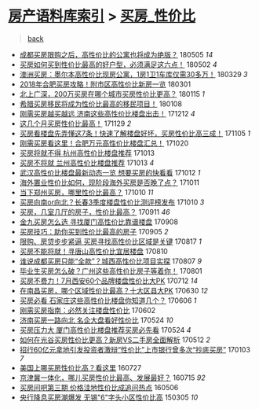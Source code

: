 [房产语料库索引](../../README.md)  > [买房_性价比](买房_性价比.md)
====
> [back](../README.md)

- [成都买房限购之后，高性价比的公寓也将成为绝版？](http://jkwz.applinzi.com/ittc/7099610970743899147.html#%E6%88%90%E9%83%BD%E4%B9%B0%E6%88%BF%E9%99%90%E8%B4%AD%E4%B9%8B%E5%90%8E%EF%BC%8C%E9%AB%98%E6%80%A7%E4%BB%B7%E6%AF%94%E7%9A%84%E5%85%AC%E5%AF%93%E4%B9%9F%E5%B0%86%E6%88%90%E4%B8%BA%E7%BB%9D%E7%89%88%EF%BC%9F) 180505 *14* 
- [买房如何买到性价比最高的好户型，必须满足这六点！](http://jkwz.applinzi.com/ittc/7098454045847192592.html#%E4%B9%B0%E6%88%BF%E5%A6%82%E4%BD%95%E4%B9%B0%E5%88%B0%E6%80%A7%E4%BB%B7%E6%AF%94%E6%9C%80%E9%AB%98%E7%9A%84%E5%A5%BD%E6%88%B7%E5%9E%8B%EF%BC%8C%E5%BF%85%E9%A1%BB%E6%BB%A1%E8%B6%B3%E8%BF%99%E5%85%AD%E7%82%B9%EF%BC%81) 180502 *4* 
- [澳洲买房：墨尔本高性价比现房公寓，1房1卫1车库仅需30多万！](http://jkwz.applinzi.com/ittc/7085860831139202058.html#%E6%BE%B3%E6%B4%B2%E4%B9%B0%E6%88%BF%EF%BC%9A%E5%A2%A8%E5%B0%94%E6%9C%AC%E9%AB%98%E6%80%A7%E4%BB%B7%E6%AF%94%E7%8E%B0%E6%88%BF%E5%85%AC%E5%AF%93%EF%BC%8C1%E6%88%BF1%E5%8D%AB1%E8%BD%A6%E5%BA%93%E4%BB%85%E9%9C%8030%E5%A4%9A%E4%B8%87%EF%BC%81) 180329 *3* 
- [2018年合肥买房攻略！附市区高性价比新房一览](http://jkwz.applinzi.com/ittc/7075552661388919824.html#2018%E5%B9%B4%E5%90%88%E8%82%A5%E4%B9%B0%E6%88%BF%E6%94%BB%E7%95%A5%EF%BC%81%E9%99%84%E5%B8%82%E5%8C%BA%E9%AB%98%E6%80%A7%E4%BB%B7%E6%AF%94%E6%96%B0%E6%88%BF%E4%B8%80%E8%A7%88) 180301  
- [北上广深，200万买房在哪个城市买房性价比更高？](http://jkwz.applinzi.com/ittc/7058849905936696336.html#%E5%8C%97%E4%B8%8A%E5%B9%BF%E6%B7%B1%EF%BC%8C200%E4%B8%87%E4%B9%B0%E6%88%BF%E5%9C%A8%E5%93%AA%E4%B8%AA%E5%9F%8E%E5%B8%82%E4%B9%B0%E6%88%BF%E6%80%A7%E4%BB%B7%E6%AF%94%E6%9B%B4%E9%AB%98%EF%BC%9F) 180115 *1* 
- [希腊买房移民将成为性价比最高的移民项目！](http://jkwz.applinzi.com/ittc/7056266426749289482.html#%E5%B8%8C%E8%85%8A%E4%B9%B0%E6%88%BF%E7%A7%BB%E6%B0%91%E5%B0%86%E6%88%90%E4%B8%BA%E6%80%A7%E4%BB%B7%E6%AF%94%E6%9C%80%E9%AB%98%E7%9A%84%E7%A7%BB%E6%B0%91%E9%A1%B9%E7%9B%AE%EF%BC%81) 180108  
- [刚需买房越买越远 济南这些高性价比楼盘出击！](http://jkwz.applinzi.com/ittc/7046122060785386512.html#%E5%88%9A%E9%9C%80%E4%B9%B0%E6%88%BF%E8%B6%8A%E4%B9%B0%E8%B6%8A%E8%BF%9C+%E6%B5%8E%E5%8D%97%E8%BF%99%E4%BA%9B%E9%AB%98%E6%80%A7%E4%BB%B7%E6%AF%94%E6%A5%BC%E7%9B%98%E5%87%BA%E5%87%BB%EF%BC%81) 171212 *4* 
- [这几个月买房性价比最高！](http://jkwz.applinzi.com/ittc/7036331019630806033.html#%E8%BF%99%E5%87%A0%E4%B8%AA%E6%9C%88%E4%B9%B0%E6%88%BF%E6%80%A7%E4%BB%B7%E6%AF%94%E6%9C%80%E9%AB%98%EF%BC%81) 171129 *2* 
- [买房看楼盘先弄懂这7条！快速了解楼盘好坏，买房性价比高三成！](http://jkwz.applinzi.com/ittc/7032589898404594704.html#%E4%B9%B0%E6%88%BF%E7%9C%8B%E6%A5%BC%E7%9B%98%E5%85%88%E5%BC%84%E6%87%82%E8%BF%997%E6%9D%A1%EF%BC%81%E5%BF%AB%E9%80%9F%E4%BA%86%E8%A7%A3%E6%A5%BC%E7%9B%98%E5%A5%BD%E5%9D%8F%EF%BC%8C%E4%B9%B0%E6%88%BF%E6%80%A7%E4%BB%B7%E6%AF%94%E9%AB%98%E4%B8%89%E6%88%90%EF%BC%81) 171105 *1* 
- [刚需买房看这里！合肥万元高性价比楼盘汇总！](http://jkwz.applinzi.com/ittc/7026580632996676624.html#%E5%88%9A%E9%9C%80%E4%B9%B0%E6%88%BF%E7%9C%8B%E8%BF%99%E9%87%8C%EF%BC%81%E5%90%88%E8%82%A5%E4%B8%87%E5%85%83%E9%AB%98%E6%80%A7%E4%BB%B7%E6%AF%94%E6%A5%BC%E7%9B%98%E6%B1%87%E6%80%BB%EF%BC%81) 171020  
- [买房将就不得 杭州高性价比楼盘推荐](http://jkwz.applinzi.com/ittc/7023984169389130769.html#%E4%B9%B0%E6%88%BF%E5%B0%86%E5%B0%B1%E4%B8%8D%E5%BE%97+%E6%9D%AD%E5%B7%9E%E9%AB%98%E6%80%A7%E4%BB%B7%E6%AF%94%E6%A5%BC%E7%9B%98%E6%8E%A8%E8%8D%90) 171013  
- [买房不将就 兰州高性价比楼盘推荐](http://jkwz.applinzi.com/ittc/7023877244873868304.html#%E4%B9%B0%E6%88%BF%E4%B8%8D%E5%B0%86%E5%B0%B1+%E5%85%B0%E5%B7%9E%E9%AB%98%E6%80%A7%E4%BB%B7%E6%AF%94%E6%A5%BC%E7%9B%98%E6%8E%A8%E8%8D%90) 171013 *4* 
- [武汉高性价比楼盘最新动态一览 想要买房的快看看](http://jkwz.applinzi.com/ittc/7023508184323589136.html#%E6%AD%A6%E6%B1%89%E9%AB%98%E6%80%A7%E4%BB%B7%E6%AF%94%E6%A5%BC%E7%9B%98%E6%9C%80%E6%96%B0%E5%8A%A8%E6%80%81%E4%B8%80%E8%A7%88+%E6%83%B3%E8%A6%81%E4%B9%B0%E6%88%BF%E7%9A%84%E5%BF%AB%E7%9C%8B%E7%9C%8B) 171012 *1* 
- [海外置业性价比如何，现阶段海外买房是否晚了点？](http://jkwz.applinzi.com/ittc/7023208421594235921.html#%E6%B5%B7%E5%A4%96%E7%BD%AE%E4%B8%9A%E6%80%A7%E4%BB%B7%E6%AF%94%E5%A6%82%E4%BD%95%EF%BC%8C%E7%8E%B0%E9%98%B6%E6%AE%B5%E6%B5%B7%E5%A4%96%E4%B9%B0%E6%88%BF%E6%98%AF%E5%90%A6%E6%99%9A%E4%BA%86%E7%82%B9%EF%BC%9F) 171011  
- [当下郑州买房，哪里性价比最高？](http://jkwz.applinzi.com/ittc/7022914603774903313.html#%E5%BD%93%E4%B8%8B%E9%83%91%E5%B7%9E%E4%B9%B0%E6%88%BF%EF%BC%8C%E5%93%AA%E9%87%8C%E6%80%A7%E4%BB%B7%E6%AF%94%E6%9C%80%E9%AB%98%EF%BC%9F) 171010 *11* 
- [买房向南or向北？长春3季度楼盘性价比测评榜发布](http://jkwz.applinzi.com/ittc/7022723516028421136.html#%E4%B9%B0%E6%88%BF%E5%90%91%E5%8D%97or%E5%90%91%E5%8C%97%EF%BC%9F%E9%95%BF%E6%98%A53%E5%AD%A3%E5%BA%A6%E6%A5%BC%E7%9B%98%E6%80%A7%E4%BB%B7%E6%AF%94%E6%B5%8B%E8%AF%84%E6%A6%9C%E5%8F%91%E5%B8%83) 171010 *3* 
- [买房，几室几厅的房子，性价比最高？](http://jkwz.applinzi.com/ittc/7011639300180149264.html#%E4%B9%B0%E6%88%BF%EF%BC%8C%E5%87%A0%E5%AE%A4%E5%87%A0%E5%8E%85%E7%9A%84%E6%88%BF%E5%AD%90%EF%BC%8C%E6%80%A7%E4%BB%B7%E6%AF%94%E6%9C%80%E9%AB%98%EF%BC%9F) 170911 *46* 
- [金九买房怎么选 寻找厦门高性价比靠谱楼盘](http://jkwz.applinzi.com/ittc/7010718587659224081.html#%E9%87%91%E4%B9%9D%E4%B9%B0%E6%88%BF%E6%80%8E%E4%B9%88%E9%80%89+%E5%AF%BB%E6%89%BE%E5%8E%A6%E9%97%A8%E9%AB%98%E6%80%A7%E4%BB%B7%E6%AF%94%E9%9D%A0%E8%B0%B1%E6%A5%BC%E7%9B%98) 170908  
- [买房技巧：助你买到性价比最高的房子](http://jkwz.applinzi.com/ittc/7009889166954071057.html#%E4%B9%B0%E6%88%BF%E6%8A%80%E5%B7%A7%EF%BC%9A%E5%8A%A9%E4%BD%A0%E4%B9%B0%E5%88%B0%E6%80%A7%E4%BB%B7%E6%AF%94%E6%9C%80%E9%AB%98%E7%9A%84%E6%88%BF%E5%AD%90) 170905 *2* 
- [限购、房贷步步紧逼 买房寻找高性价比区域是关键](http://jkwz.applinzi.com/ittc/7002850912224412689.html#%E9%99%90%E8%B4%AD%E3%80%81%E6%88%BF%E8%B4%B7%E6%AD%A5%E6%AD%A5%E7%B4%A7%E9%80%BC+%E4%B9%B0%E6%88%BF%E5%AF%BB%E6%89%BE%E9%AB%98%E6%80%A7%E4%BB%B7%E6%AF%94%E5%8C%BA%E5%9F%9F%E6%98%AF%E5%85%B3%E9%94%AE) 170817 *1* 
- [买房不能将就！寻唐山高性价比宜居楼盘](http://jkwz.applinzi.com/ittc/7000077688252138513.html#%E4%B9%B0%E6%88%BF%E4%B8%8D%E8%83%BD%E5%B0%86%E5%B0%B1%EF%BC%81%E5%AF%BB%E5%94%90%E5%B1%B1%E9%AB%98%E6%80%A7%E4%BB%B7%E6%AF%94%E5%AE%9C%E5%B1%85%E6%A5%BC%E7%9B%98) 170810  
- [谁说成都买房只能“全款”？城西高性价比项目实探](http://jkwz.applinzi.com/ittc/6999056694142043153.html#%E8%B0%81%E8%AF%B4%E6%88%90%E9%83%BD%E4%B9%B0%E6%88%BF%E5%8F%AA%E8%83%BD%E2%80%9C%E5%85%A8%E6%AC%BE%E2%80%9D%EF%BC%9F%E5%9F%8E%E8%A5%BF%E9%AB%98%E6%80%A7%E4%BB%B7%E6%AF%94%E9%A1%B9%E7%9B%AE%E5%AE%9E%E6%8E%A2) 170807 *9* 
- [毕业生买房怎么破？广州这些高性价比房子等着你！](http://jkwz.applinzi.com/ittc/6996869764704896016.html#%E6%AF%95%E4%B8%9A%E7%94%9F%E4%B9%B0%E6%88%BF%E6%80%8E%E4%B9%88%E7%A0%B4%EF%BC%9F%E5%B9%BF%E5%B7%9E%E8%BF%99%E4%BA%9B%E9%AB%98%E6%80%A7%E4%BB%B7%E6%AF%94%E6%88%BF%E5%AD%90%E7%AD%89%E7%9D%80%E4%BD%A0%EF%BC%81) 170801  
- [买房不费力！7月西安60个品牌楼盘性价比大PK](http://jkwz.applinzi.com/ittc/6989319732531315728.html#%E4%B9%B0%E6%88%BF%E4%B8%8D%E8%B4%B9%E5%8A%9B%EF%BC%817%E6%9C%88%E8%A5%BF%E5%AE%8960%E4%B8%AA%E5%93%81%E7%89%8C%E6%A5%BC%E7%9B%98%E6%80%A7%E4%BB%B7%E6%AF%94%E5%A4%A7PK) 170712 *14* 
- [在南昌买房，哪个区域性价比最高？十大区县大PK](http://jkwz.applinzi.com/ittc/6984985105926718468.html#%E5%9C%A8%E5%8D%97%E6%98%8C%E4%B9%B0%E6%88%BF%EF%BC%8C%E5%93%AA%E4%B8%AA%E5%8C%BA%E5%9F%9F%E6%80%A7%E4%BB%B7%E6%AF%94%E6%9C%80%E9%AB%98%EF%BC%9F%E5%8D%81%E5%A4%A7%E5%8C%BA%E5%8E%BF%E5%A4%A7PK) 170630 *12* 
- [买房必看 石家庄这些高性价比楼盘你知道几个？](http://jkwz.applinzi.com/ittc/6975987835772339205.html#%E4%B9%B0%E6%88%BF%E5%BF%85%E7%9C%8B+%E7%9F%B3%E5%AE%B6%E5%BA%84%E8%BF%99%E4%BA%9B%E9%AB%98%E6%80%A7%E4%BB%B7%E6%AF%94%E6%A5%BC%E7%9B%98%E4%BD%A0%E7%9F%A5%E9%81%93%E5%87%A0%E4%B8%AA%EF%BC%9F) 170606 *1* 
- [刚需买房指南：必然关注楼盘性价比](http://jkwz.applinzi.com/ittc/6974472973997048837.html#%E5%88%9A%E9%9C%80%E4%B9%B0%E6%88%BF%E6%8C%87%E5%8D%97%EF%BC%9A%E5%BF%85%E7%84%B6%E5%85%B3%E6%B3%A8%E6%A5%BC%E7%9B%98%E6%80%A7%E4%BB%B7%E6%AF%94) 170602  
- [济南买房一路向北 名企大盘看好性价比](http://jkwz.applinzi.com/ittc/6971280312649647109.html#%E6%B5%8E%E5%8D%97%E4%B9%B0%E6%88%BF%E4%B8%80%E8%B7%AF%E5%90%91%E5%8C%97+%E5%90%8D%E4%BC%81%E5%A4%A7%E7%9B%98%E7%9C%8B%E5%A5%BD%E6%80%A7%E4%BB%B7%E6%AF%94) 170524 *10* 
- [买房压力大 厦门高性价比楼盘推荐买房必先看](http://jkwz.applinzi.com/ittc/6971255565471712260.html#%E4%B9%B0%E6%88%BF%E5%8E%8B%E5%8A%9B%E5%A4%A7+%E5%8E%A6%E9%97%A8%E9%AB%98%E6%80%A7%E4%BB%B7%E6%AF%94%E6%A5%BC%E7%9B%98%E6%8E%A8%E8%8D%90%E4%B9%B0%E6%88%BF%E5%BF%85%E5%85%88%E7%9C%8B) 170524 *4* 
- [如何在光谷买房性价比更高？新房VS二手房全面解析](http://jkwz.applinzi.com/ittc/6966721126079136773.html#%E5%A6%82%E4%BD%95%E5%9C%A8%E5%85%89%E8%B0%B7%E4%B9%B0%E6%88%BF%E6%80%A7%E4%BB%B7%E6%AF%94%E6%9B%B4%E9%AB%98%EF%BC%9F%E6%96%B0%E6%88%BFVS%E4%BA%8C%E6%89%8B%E6%88%BF%E5%85%A8%E9%9D%A2%E8%A7%A3%E6%9E%90) 170512 *2* 
- [招行60亿元拿地引发投资者激辩“性价比”上市银行曾多次“抄底买房”](http://jkwz.applinzi.com/ittc/6918749107589219333.html#%E6%8B%9B%E8%A1%8C60%E4%BA%BF%E5%85%83%E6%8B%BF%E5%9C%B0%E5%BC%95%E5%8F%91%E6%8A%95%E8%B5%84%E8%80%85%E6%BF%80%E8%BE%A9%E2%80%9C%E6%80%A7%E4%BB%B7%E6%AF%94%E2%80%9D%E4%B8%8A%E5%B8%82%E9%93%B6%E8%A1%8C%E6%9B%BE%E5%A4%9A%E6%AC%A1%E2%80%9C%E6%8A%84%E5%BA%95%E4%B9%B0%E6%88%BF%E2%80%9D) 170103 *7* 
- [美国上哪买房性价比高？看这里](http://jkwz.applinzi.com/ittc/6859589022732780548.html#%E7%BE%8E%E5%9B%BD%E4%B8%8A%E5%93%AA%E4%B9%B0%E6%88%BF%E6%80%A7%E4%BB%B7%E6%AF%94%E9%AB%98%EF%BC%9F%E7%9C%8B%E8%BF%99%E9%87%8C) 160727  
- [京津冀一体化，哪儿买房性价比最高、发展最好？](http://jkwz.applinzi.com/ittc/6855098472256242692.html#%E4%BA%AC%E6%B4%A5%E5%86%80%E4%B8%80%E4%BD%93%E5%8C%96%EF%BC%8C%E5%93%AA%E5%84%BF%E4%B9%B0%E6%88%BF%E6%80%A7%E4%BB%B7%E6%AF%94%E6%9C%80%E9%AB%98%E3%80%81%E5%8F%91%E5%B1%95%E6%9C%80%E5%A5%BD%EF%BC%9F) 160715 *92* 
- [买房问吧第三期 价格洼地性价比成追问热点](http://jkwz.applinzi.com/ittc/6829015451124106244.html#%E4%B9%B0%E6%88%BF%E9%97%AE%E5%90%A7%E7%AC%AC%E4%B8%89%E6%9C%9F+%E4%BB%B7%E6%A0%BC%E6%B4%BC%E5%9C%B0%E6%80%A7%E4%BB%B7%E6%AF%94%E6%88%90%E8%BF%BD%E9%97%AE%E7%83%AD%E7%82%B9) 160506  
- [央行降息买房潮爆发 无锡&quot;6&quot;字头小区性价比高](http://jkwz.applinzi.com/ittc/547650611397455362.html#%E5%A4%AE%E8%A1%8C%E9%99%8D%E6%81%AF%E4%B9%B0%E6%88%BF%E6%BD%AE%E7%88%86%E5%8F%91+%E6%97%A0%E9%94%A1%26quot%3B6%26quot%3B%E5%AD%97%E5%A4%B4%E5%B0%8F%E5%8C%BA%E6%80%A7%E4%BB%B7%E6%AF%94%E9%AB%98) 150305 *10* 
